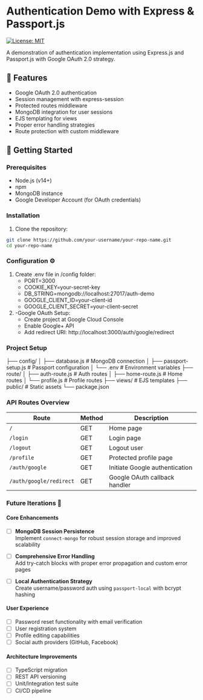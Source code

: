 # Authentication Demo with Express & Passport.js

[![License: MIT](https://img.shields.io/badge/License-MIT-yellow.svg)](https://opensource.org/licenses/MIT)

A demonstration of authentication implementation using Express.js and Passport.js with Google OAuth 2.0 strategy.

## 📌 Features

-  Google OAuth 2.0 authentication
-  Session management with express-session
-  Protected routes middleware
-  MongoDB integration for user sessions
-  EJS templating for views
-  Proper error handling strategies
-  Route protection with custom middleware

## 🚀 Getting Started

### Prerequisites

-  Node.js (v14+)
-  npm
-  MongoDB instance
-  Google Developer Account (for OAuth credentials)

### Installation

1. Clone the repository:

```bash
git clone https://github.com/your-username/your-repo-name.git
cd your-repo-name
```

### Configuration ⚙️

1. Create .env file in /config folder:
   -  PORT=3000
   -  COOKIE_KEY=your-secret-key
   -  DB_STRING=mongodb://localhost:27017/auth-demo
   -  GOOGLE_CLIENT_ID=your-client-id
   -  GOOGLE_CLIENT_SECRET=your-client-secret
2. -Google OAuth Setup:
   -  Create project at Google Cloud Console
   -  Enable Google+ API
   -  Add redirect URI: http://localhost:3000/auth/google/redirect

### Project Setup

├── config/
│ ├── database.js # MongoDB connection
│ ├── passport-setup.js # Passport configuration
│ └── .env # Environment variables
├── route/
│ ├── auth-route.js # Auth routes
│ ├── home-route.js # Home routes
│ └── profile.js # Profile routes
├── views/ # EJS templates
├── public/ # Static assets
└── package.json

### API Routes Overview

| Route                   | Method | Description                    |
| ----------------------- | ------ | ------------------------------ |
| `/`                     | GET    | Home page                      |
| `/login`                | GET    | Login page                     |
| `/logout`               | GET    | Logout user                    |
| `/profile`              | GET    | Protected profile page         |
| `/auth/google`          | GET    | Initiate Google authentication |
| `/auth/google/redirect` | GET    | Google OAuth callback handler  |

### Future Iterations 🔮

#### **Core Enhancements**

-  [ ] **MongoDB Session Persistence**  
        Implement `connect-mongo` for robust session storage and improved scalability

-  [ ] **Comprehensive Error Handling**  
        Add try-catch blocks with proper error propagation and custom error pages

-  [ ] **Local Authentication Strategy**  
        Create username/password auth using `passport-local` with bcrypt hashing

#### **User Experience**

-  [ ] Password reset functionality with email verification
-  [ ] User registration system
-  [ ] Profile editing capabilities
-  [ ] Social auth providers (GitHub, Facebook)

#### **Architecture Improvements**

-  [ ] TypeScript migration
-  [ ] REST API versioning
-  [ ] Unit/Integration test suite
-  [ ] CI/CD pipeline
